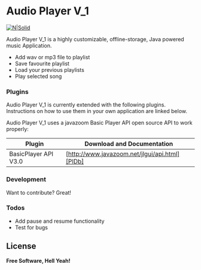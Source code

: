 # Audio Player V_1


[![N|Solid](https://is1-ssl.mzstatic.com/image/thumb/Purple118/v4/26/ab/6a/26ab6aaf-f7cf-8486-8bb4-23d0545bd550/AppIconFree_DeeHaller-1x_U007emarketing-85-220-0-9.png/246x0w.jpg)](http://www.javazoom.net/finemenu/title.gif)

Audio Player V_1 is a highly customizable, offline-storage, Java powered music Application.

  - Add wav or mp3 file to playlist
  - Save  favourite playlist
  - Load your previous playlists
  - Play selected song


### Plugins

Audio Player V_1 is currently extended with the following plugins. Instructions on how to use them in your own application are linked below.

Audio Player V_1 uses a javazoom Basic Player API open source API to work properly:

| Plugin | Download and Documentation |
| ------ | ------ |
| BasicPlayer API V3.0  | [http://www.javazoom.net/jlgui/api.html][PlDb] |


### Development

Want to contribute? Great!



### Todos

 - Add pause and resume functionality
 - Test for bugs 

License
----



**Free Software, Hell Yeah!**



   [PlDb]: <http://www.javazoom.net/jlgui/api.html>

